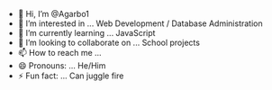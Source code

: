 - 👋 Hi, I’m @Agarbo1
- 👀 I’m interested in ... Web Development / Database Administration
- 🌱 I’m currently learning ... JavaScript
- 💞️ I’m looking to collaborate on ... School projects
- 📫 How to reach me ... 
- 😄 Pronouns: ... He/Him
- ⚡ Fun fact: ... Can juggle fire

<!---
Agarbo1/Agarbo1 is a ✨ special ✨ repository because its `README.md` (this file) appears on your GitHub profile.
You can click the Preview link to take a look at your changes.
--->
